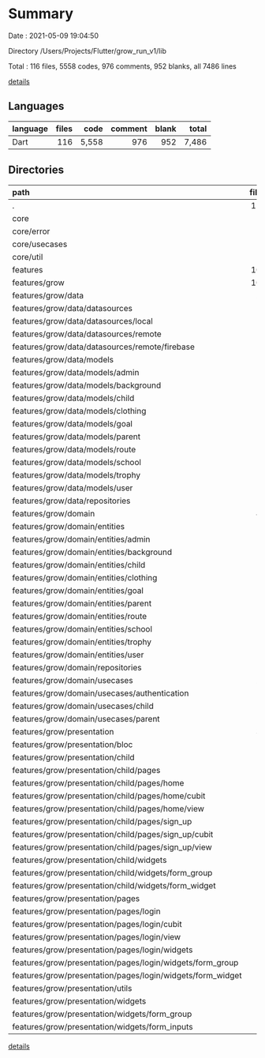 # Summary

Date : 2021-05-09 19:04:50

Directory /Users/Projects/Flutter/grow_run_v1/lib

Total : 116 files,  5558 codes, 976 comments, 952 blanks, all 7486 lines

[details](details.md)

## Languages
| language | files | code | comment | blank | total |
| :--- | ---: | ---: | ---: | ---: | ---: |
| Dart | 116 | 5,558 | 976 | 952 | 7,486 |

## Directories
| path | files | code | comment | blank | total |
| :--- | ---: | ---: | ---: | ---: | ---: |
| . | 116 | 5,558 | 976 | 952 | 7,486 |
| core | 12 | 119 | 95 | 39 | 253 |
| core/error | 2 | 61 | 50 | 19 | 130 |
| core/usecases | 1 | 10 | 0 | 4 | 14 |
| core/util | 9 | 48 | 45 | 16 | 109 |
| features | 102 | 5,351 | 869 | 903 | 7,123 |
| features/grow | 102 | 5,351 | 869 | 903 | 7,123 |
| features/grow/data | 26 | 1,906 | 222 | 247 | 2,375 |
| features/grow/data/datasources | 3 | 133 | 45 | 21 | 199 |
| features/grow/data/datasources/local | 1 | 0 | 0 | 1 | 1 |
| features/grow/data/datasources/remote | 1 | 131 | 44 | 18 | 193 |
| features/grow/data/datasources/remote/firebase | 1 | 131 | 44 | 18 | 193 |
| features/grow/data/models | 18 | 1,429 | 104 | 177 | 1,710 |
| features/grow/data/models/admin | 1 | 0 | 0 | 1 | 1 |
| features/grow/data/models/background | 1 | 0 | 0 | 1 | 1 |
| features/grow/data/models/child | 3 | 477 | 32 | 49 | 558 |
| features/grow/data/models/clothing | 1 | 0 | 0 | 1 | 1 |
| features/grow/data/models/goal | 1 | 0 | 0 | 1 | 1 |
| features/grow/data/models/parent | 3 | 389 | 32 | 46 | 467 |
| features/grow/data/models/route | 1 | 0 | 0 | 1 | 1 |
| features/grow/data/models/school | 3 | 370 | 20 | 46 | 436 |
| features/grow/data/models/trophy | 1 | 0 | 0 | 1 | 1 |
| features/grow/data/models/user | 2 | 184 | 20 | 29 | 233 |
| features/grow/data/repositories | 5 | 344 | 73 | 49 | 466 |
| features/grow/domain | 43 | 2,050 | 343 | 382 | 2,775 |
| features/grow/domain/entities | 18 | 1,411 | 132 | 213 | 1,756 |
| features/grow/domain/entities/admin | 1 | 10 | 6 | 5 | 21 |
| features/grow/domain/entities/background | 2 | 242 | 15 | 31 | 288 |
| features/grow/domain/entities/child | 1 | 23 | 11 | 11 | 45 |
| features/grow/domain/entities/clothing | 2 | 238 | 15 | 29 | 282 |
| features/grow/domain/entities/goal | 2 | 290 | 14 | 29 | 333 |
| features/grow/domain/entities/parent | 1 | 18 | 9 | 9 | 36 |
| features/grow/domain/entities/route | 2 | 207 | 16 | 29 | 252 |
| features/grow/domain/entities/school | 1 | 17 | 7 | 7 | 31 |
| features/grow/domain/entities/trophy | 3 | 320 | 20 | 49 | 389 |
| features/grow/domain/entities/user | 1 | 21 | 15 | 9 | 45 |
| features/grow/domain/repositories | 4 | 47 | 55 | 25 | 127 |
| features/grow/domain/usecases | 21 | 592 | 156 | 144 | 892 |
| features/grow/domain/usecases/authentication | 2 | 47 | 10 | 11 | 68 |
| features/grow/domain/usecases/child | 9 | 282 | 84 | 69 | 435 |
| features/grow/domain/usecases/parent | 7 | 198 | 52 | 48 | 298 |
| features/grow/presentation | 32 | 1,375 | 303 | 272 | 1,950 |
| features/grow/presentation/bloc | 3 | 96 | 20 | 28 | 144 |
| features/grow/presentation/child | 12 | 765 | 101 | 114 | 980 |
| features/grow/presentation/child/pages | 8 | 634 | 77 | 100 | 811 |
| features/grow/presentation/child/pages/home | 4 | 279 | 28 | 46 | 353 |
| features/grow/presentation/child/pages/home/cubit | 3 | 205 | 23 | 39 | 267 |
| features/grow/presentation/child/pages/home/view | 1 | 74 | 5 | 7 | 86 |
| features/grow/presentation/child/pages/sign_up | 4 | 355 | 49 | 54 | 458 |
| features/grow/presentation/child/pages/sign_up/cubit | 3 | 266 | 39 | 45 | 350 |
| features/grow/presentation/child/pages/sign_up/view | 1 | 89 | 10 | 9 | 108 |
| features/grow/presentation/child/widgets | 4 | 131 | 24 | 14 | 169 |
| features/grow/presentation/child/widgets/form_group | 1 | 28 | 16 | 4 | 48 |
| features/grow/presentation/child/widgets/form_widget | 3 | 103 | 8 | 10 | 121 |
| features/grow/presentation/pages | 7 | 289 | 38 | 51 | 378 |
| features/grow/presentation/pages/login | 6 | 277 | 36 | 48 | 361 |
| features/grow/presentation/pages/login/cubit | 3 | 163 | 23 | 38 | 224 |
| features/grow/presentation/pages/login/view | 1 | 55 | 5 | 4 | 64 |
| features/grow/presentation/pages/login/widgets | 2 | 59 | 8 | 6 | 73 |
| features/grow/presentation/pages/login/widgets/form_group | 1 | 8 | 5 | 3 | 16 |
| features/grow/presentation/pages/login/widgets/form_widget | 1 | 51 | 3 | 3 | 57 |
| features/grow/presentation/utils | 2 | 6 | 4 | 7 | 17 |
| features/grow/presentation/widgets | 8 | 219 | 140 | 72 | 431 |
| features/grow/presentation/widgets/form_group | 1 | 8 | 2 | 2 | 12 |
| features/grow/presentation/widgets/form_inputs | 3 | 99 | 10 | 13 | 122 |

[details](details.md)